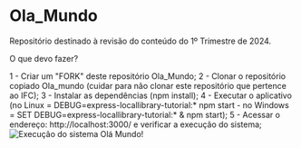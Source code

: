 # Ola_Mundo
Repositório destinado à revisão do conteúdo do 1º Trimestre de 2024.

O que devo fazer?

1 - Criar um "FORK" deste repositório Ola_Mundo;
2 - Clonar o repositório copiado Ola_mundo (cuidar para não clonar este repositório que pertence ao IFC);
3 - Instalar as dependências (npm install);
4 - Executar o aplicativo (no Linux = DEBUG=express-locallibrary-tutorial:* npm start - no Windows = SET DEBUG=express-locallibrary-tutorial:* & npm start);
5 - Acessar o endereço: http://localhost:3000/ e verificar a execução do sistema;
![Execução do sistema Olá Mundo!](https://developer.mozilla.org/en-US/docs/Learn/Server-side/Express_Nodejs/skeleton_website/expressgeneratorskeletonwebsite.png)

